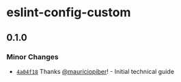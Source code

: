# eslint-config-custom

## 0.1.0

### Minor Changes

- [`4a04f18`](https://github.com/pibernetwork/sandbox-fullstack/commit/4a04f188de7451c403cd414e249160d095f56b49) Thanks [@mauriciopiber](https://github.com/mauriciopiber)! - Initial technical guide
